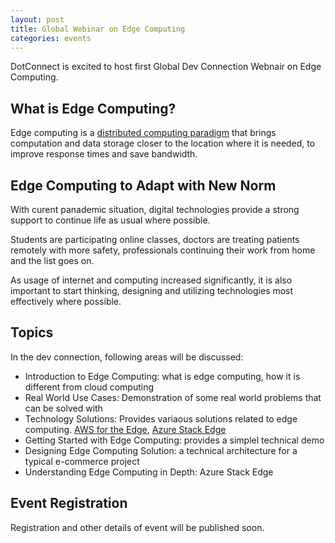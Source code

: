 ```yaml
---
layout: post
title: Global Webinar on Edge Computing
categories: events
---
```


DotConnect is excited to host first Global Dev Connection Webnair on Edge Computing.

## What is Edge Computing?
Edge computing is a [distributed computing paradigm](https://en.wikipedia.org/wiki/Edge_computing) that brings computation and data storage closer to the location where it is needed, to improve response times and save bandwidth. 

## Edge Computing to Adapt with New Norm

With curent panademic situation, digital technologies provide a strong support to continue life as usual where possible. 

Students are participating online classes, doctors are treating patients remotely with more safety, professionals continuing their work from home and the list goes on. 

As usage of internet and computing increased significantly, it is also important to start thinking, designing and utilizing technologies most effectively where possible.

## Topics

In the dev connection, following areas will be discussed:

* Introduction to Edge Computing: what is edge computing, how it is different from cloud computing
* Real World Use Cases: Demonstration of some real world problems that can be solved with
* Technology Solutions: Provides variaous solutions related to edge computing. [AWS for the Edge](https://aws.amazon.com/edge), [Azure Stack Edge](https://azure.microsoft.com/en-gb/products/azure-stack/edge/)
* Getting Started with Edge Computing: provides a simplel technical demo
* Designing Edge Computing Solution: a technical architecture for a typical e-commerce project
* Understanding Edge Computing in Depth: Azure Stack Edge

## Event Registration
Registration and other details of event will be published soon.
